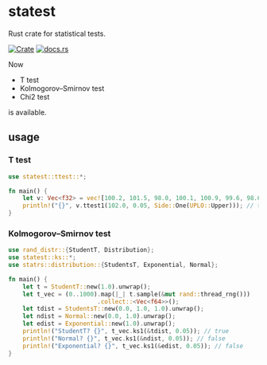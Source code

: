 # statest
Rust crate for statistical tests.

[![Crate](http://meritbadge.herokuapp.com/statest)](https://crates.io/crates/statest)
[![docs.rs](https://docs.rs/statest/badge.svg)](https://docs.rs/statest)

Now
- T test
- Kolmogorov–Smirnov test
- Chi2 test

is available.

## usage
### T test
```rust
use statest::ttest::*;

fn main() {
    let v: Vec<f32> = vec![100.2, 101.5, 98.0, 100.1, 100.9, 99.6, 98.6, 102.1, 101.4, 97.9];
    println!("{}", v.ttest1(102.0, 0.05, Side::One(UPLO::Upper))); // true
}
```
### Kolmogorov–Smirnov test
```rust
use rand_distr::{StudentT, Distribution};
use statest::ks::*;
use statrs::distribution::{StudentsT, Exponential, Normal};

fn main() {
    let t = StudentT::new(1.0).unwrap();
    let t_vec = (0..1000).map(|_| t.sample(&mut rand::thread_rng()))
                         .collect::<Vec<f64>>();
    let tdist = StudentsT::new(0.0, 1.0, 1.0).unwrap();
    let ndist = Normal::new(0.0, 1.0).unwrap();
    let edist = Exponential::new(1.0).unwrap();
    println!("StudentT? {}", t_vec.ks1(&tdist, 0.05)); // true
    println!("Normal? {}", t_vec.ks1(&ndist, 0.05)); // false
    println!("Exponential? {}", t_vec.ks1(&edist, 0.05)); // false
}
```